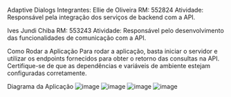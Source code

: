 Adaptive Dialogs
Integrantes:
Ellie de Oliveira
RM: 552824
Atividade: Responsável pela integração dos serviços de backend com a API.

Ives Jundi Chiba
RM: 553243
Atividade: Responsável pelo desenvolvimento das funcionalidades de comunicação com a API.

Como Rodar a Aplicação
Para rodar a aplicação, basta iniciar o servidor e utilizar os endpoints fornecidos para obter o retorno das consultas na API. Certifique-se de que as dependências e variáveis de ambiente estejam configuradas corretamente.

Diagrama da Aplicação
![image](https://github.com/user-attachments/assets/6d992d13-8e69-4e46-933f-03b5115db403)
![image](https://github.com/user-attachments/assets/661037a9-20e8-411c-b84d-918a456cea9e)
![image](https://github.com/user-attachments/assets/831f2d1e-1188-40e0-ba41-051351afcb61)
![image](https://github.com/user-attachments/assets/fb033ccf-d2bb-42a6-860f-c54c5b16dc41)


